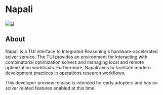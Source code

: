 # Napali

[![ci](https://github.com/integrated-reasoning/napali/actions/workflows/ci.yml/badge.svg)](https://github.com/integrated-reasoning/napali/actions/workflows/ci.yml)

## About

Napali is a TUI interface to Integrated Reasoning's hardware-accelerated solver service. The TUI provides an environment for interacting with combinatorial optimization solvers and managing local and remote optimization workloads. Furthermore, Napali aims to facilitate modern development practices in operations research workflows.

This developer preview release is intended for early adopters and has no solver related features enabled at this time.
